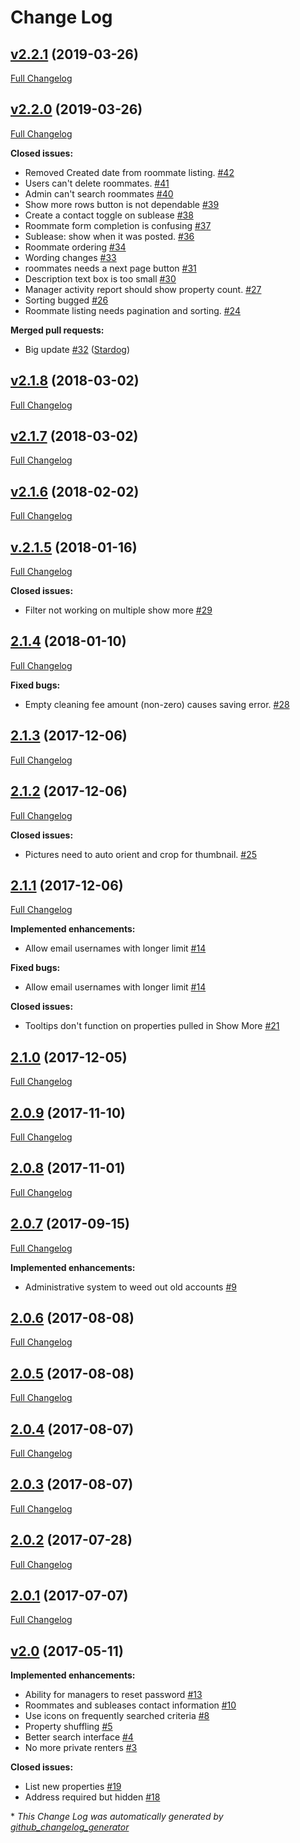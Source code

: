 # Change Log

## [v2.2.1](https://github.com/AppStateESS/properties/tree/v2.2.1) (2019-03-26)
[Full Changelog](https://github.com/AppStateESS/properties/compare/v2.2.0...v2.2.1)

## [v2.2.0](https://github.com/AppStateESS/properties/tree/v2.2.0) (2019-03-26)
[Full Changelog](https://github.com/AppStateESS/properties/compare/v2.1.8...v2.2.0)

**Closed issues:**

- Removed Created date from roommate listing. [\#42](https://github.com/AppStateESS/properties/issues/42)
- Users can't delete roommates. [\#41](https://github.com/AppStateESS/properties/issues/41)
- Admin can't search roommates [\#40](https://github.com/AppStateESS/properties/issues/40)
- Show more rows button is not dependable [\#39](https://github.com/AppStateESS/properties/issues/39)
- Create a contact toggle on sublease [\#38](https://github.com/AppStateESS/properties/issues/38)
- Roommate form completion is confusing [\#37](https://github.com/AppStateESS/properties/issues/37)
- Sublease: show when it was posted. [\#36](https://github.com/AppStateESS/properties/issues/36)
- Roommate ordering [\#34](https://github.com/AppStateESS/properties/issues/34)
- Wording changes [\#33](https://github.com/AppStateESS/properties/issues/33)
- roommates needs a next page button [\#31](https://github.com/AppStateESS/properties/issues/31)
- Description text box is too small [\#30](https://github.com/AppStateESS/properties/issues/30)
- Manager activity report should show property count. [\#27](https://github.com/AppStateESS/properties/issues/27)
- Sorting bugged [\#26](https://github.com/AppStateESS/properties/issues/26)
- Roommate listing needs pagination and sorting. [\#24](https://github.com/AppStateESS/properties/issues/24)

**Merged pull requests:**

- Big update [\#32](https://github.com/AppStateESS/properties/pull/32) ([Stardog](https://github.com/Stardog))

## [v2.1.8](https://github.com/AppStateESS/properties/tree/v2.1.8) (2018-03-02)
[Full Changelog](https://github.com/AppStateESS/properties/compare/v2.1.7...v2.1.8)

## [v2.1.7](https://github.com/AppStateESS/properties/tree/v2.1.7) (2018-03-02)
[Full Changelog](https://github.com/AppStateESS/properties/compare/v2.1.6...v2.1.7)

## [v2.1.6](https://github.com/AppStateESS/properties/tree/v2.1.6) (2018-02-02)
[Full Changelog](https://github.com/AppStateESS/properties/compare/v.2.1.5...v2.1.6)

## [v.2.1.5](https://github.com/AppStateESS/properties/tree/v.2.1.5) (2018-01-16)
[Full Changelog](https://github.com/AppStateESS/properties/compare/2.1.4...v.2.1.5)

**Closed issues:**

- Filter not working on multiple show more [\#29](https://github.com/AppStateESS/properties/issues/29)

## [2.1.4](https://github.com/AppStateESS/properties/tree/2.1.4) (2018-01-10)
[Full Changelog](https://github.com/AppStateESS/properties/compare/2.1.3...2.1.4)

**Fixed bugs:**

- Empty cleaning fee amount \(non-zero\) causes saving error. [\#28](https://github.com/AppStateESS/properties/issues/28)

## [2.1.3](https://github.com/AppStateESS/properties/tree/2.1.3) (2017-12-06)
[Full Changelog](https://github.com/AppStateESS/properties/compare/2.1.2...2.1.3)

## [2.1.2](https://github.com/AppStateESS/properties/tree/2.1.2) (2017-12-06)
[Full Changelog](https://github.com/AppStateESS/properties/compare/2.1.1...2.1.2)

**Closed issues:**

- Pictures need to auto orient and crop for thumbnail. [\#25](https://github.com/AppStateESS/properties/issues/25)

## [2.1.1](https://github.com/AppStateESS/properties/tree/2.1.1) (2017-12-06)
[Full Changelog](https://github.com/AppStateESS/properties/compare/2.1.0...2.1.1)

**Implemented enhancements:**

- Allow email usernames with longer limit [\#14](https://github.com/AppStateESS/properties/issues/14)

**Fixed bugs:**

- Allow email usernames with longer limit [\#14](https://github.com/AppStateESS/properties/issues/14)

**Closed issues:**

- Tooltips don't function on properties pulled in Show More [\#21](https://github.com/AppStateESS/properties/issues/21)

## [2.1.0](https://github.com/AppStateESS/properties/tree/2.1.0) (2017-12-05)
[Full Changelog](https://github.com/AppStateESS/properties/compare/2.0.9...2.1.0)

## [2.0.9](https://github.com/AppStateESS/properties/tree/2.0.9) (2017-11-10)
[Full Changelog](https://github.com/AppStateESS/properties/compare/2.0.8...2.0.9)

## [2.0.8](https://github.com/AppStateESS/properties/tree/2.0.8) (2017-11-01)
[Full Changelog](https://github.com/AppStateESS/properties/compare/2.0.7...2.0.8)

## [2.0.7](https://github.com/AppStateESS/properties/tree/2.0.7) (2017-09-15)
[Full Changelog](https://github.com/AppStateESS/properties/compare/2.0.6...2.0.7)

**Implemented enhancements:**

- Administrative system to weed out old accounts [\#9](https://github.com/AppStateESS/properties/issues/9)

## [2.0.6](https://github.com/AppStateESS/properties/tree/2.0.6) (2017-08-08)
[Full Changelog](https://github.com/AppStateESS/properties/compare/2.0.5...2.0.6)

## [2.0.5](https://github.com/AppStateESS/properties/tree/2.0.5) (2017-08-08)
[Full Changelog](https://github.com/AppStateESS/properties/compare/2.0.4...2.0.5)

## [2.0.4](https://github.com/AppStateESS/properties/tree/2.0.4) (2017-08-07)
[Full Changelog](https://github.com/AppStateESS/properties/compare/2.0.3...2.0.4)

## [2.0.3](https://github.com/AppStateESS/properties/tree/2.0.3) (2017-08-07)
[Full Changelog](https://github.com/AppStateESS/properties/compare/2.0.2...2.0.3)

## [2.0.2](https://github.com/AppStateESS/properties/tree/2.0.2) (2017-07-28)
[Full Changelog](https://github.com/AppStateESS/properties/compare/2.0.1...2.0.2)

## [2.0.1](https://github.com/AppStateESS/properties/tree/2.0.1) (2017-07-07)
[Full Changelog](https://github.com/AppStateESS/properties/compare/v2.0...2.0.1)

## [v2.0](https://github.com/AppStateESS/properties/tree/v2.0) (2017-05-11)
**Implemented enhancements:**

- Ability for managers to reset password [\#13](https://github.com/AppStateESS/properties/issues/13)
- Roommates and subleases contact information [\#10](https://github.com/AppStateESS/properties/issues/10)
- Use icons on frequently searched criteria [\#8](https://github.com/AppStateESS/properties/issues/8)
- Property shuffling [\#5](https://github.com/AppStateESS/properties/issues/5)
- Better search interface [\#4](https://github.com/AppStateESS/properties/issues/4)
- No more private renters [\#3](https://github.com/AppStateESS/properties/issues/3)

**Closed issues:**

- List new properties [\#19](https://github.com/AppStateESS/properties/issues/19)
- Address required but hidden [\#18](https://github.com/AppStateESS/properties/issues/18)



\* *This Change Log was automatically generated by [github_changelog_generator](https://github.com/skywinder/Github-Changelog-Generator)*